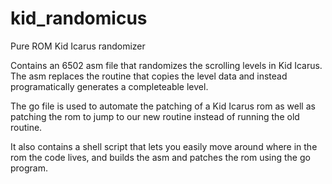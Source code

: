 # kid_randomicus
Pure ROM Kid Icarus randomizer

Contains an 6502 asm file that randomizes the scrolling levels in Kid Icarus.  The asm replaces the routine that copies the level data and instead programatically generates a completeable level.

The go file is used to automate the patching of a Kid Icarus rom as well as patching the rom to jump to our new routine instead of running the old routine.

It also contains a shell script that lets you easily move around where in the rom the code lives, and builds the asm and patches the rom using the go program.
